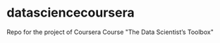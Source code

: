datasciencecoursera
===================

Repo for the project of Coursera Course "The Data Scientist’s Toolbox"
